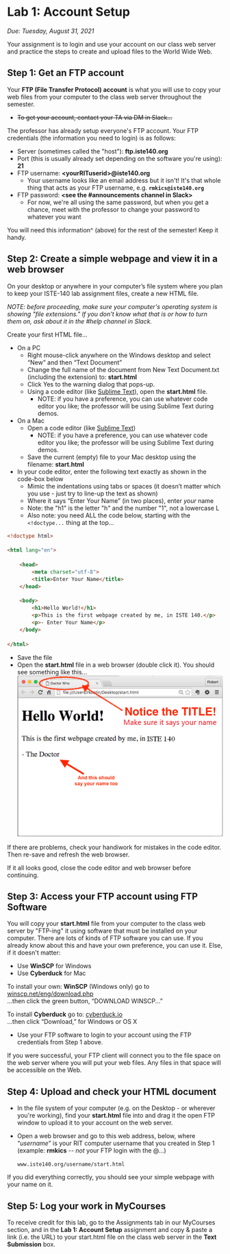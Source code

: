 # Lab 1: Account Setup
*Due: Tuesday, August 31, 2021* 

Your assignment is to login and use your account on our class web server and practice the steps to create and upload files to the World Wide Web.

## Step 1: Get an FTP account

Your **FTP (File Transfer Protocol) account** is what you will use to copy your web files from your computer to the class web server throughout the semester.  

- <s>To get your account, contact your TA via DM in Slack...</s>

The professor has already setup everyone's FTP account.  Your FTP credentials (the information you need to login) is as follows:

- Server (sometimes called the "host"): **ftp.iste140.org**
- Port (this is usually already set depending on the software you're using): **21**
- FTP username: **\<yourRITuserid>@iste140.org**
  - Your username looks like an email address but it isn't!  It's that whole thing that acts as your FTP username, e.g. **`rmkics@iste140.org`**
- FTP password: **<see the #announcements channel in Slack>**
  - For now, we're all using the same password, but when you get a chance, meet with the professor to change your password to whatever you want

You will need this information^ (above) for the rest of the semester!  Keep it handy.

## Step 2: Create a simple webpage and view it in a web browser

On your desktop or anywhere in your computer’s file system where you plan to keep your ISTE-140 lab assignment files, create a new HTML file.

*NOTE: before proceeding, make sure your computer's operating system is showing "file extensions."  If you don't know what that is or how to turn them on, ask about it in the #help channel in Slack.*

Create your first HTML file...

- On a PC
  - Right mouse-click anywhere on the Windows desktop and select “New” and then “Text Document”
  - Change the full name of the document from New Text Document.txt (including the extension) to: **start.html**
  - Click Yes to the warning dialog that pops-up.
  - Using a code editor (like [Sublime Text](https://www.sublimetext.com/3)), open the **start.html** file.
    - NOTE: if you have a preference, you can use whatever code editor you like; the professor will be using Sublime Text during demos.
- On a Mac
  - Open a code editor (like [Sublime Text](https://www.sublimetext.com/3))
    - NOTE: if you have a preference, you can use whatever code editor you like; the professor will be using Sublime Text during demos.
  - Save the current (empty) file to your Mac desktop using the filename: **start.html**
- In your code editor, enter the following text exactly as shown in the code-box below
  - Mimic the indentations using tabs or spaces (it doesn’t matter which you use - just try to line-up the text as shown)
  - Where it says “Enter Your Name” (in two places), enter *your* name
  - Note: the "h1" is the letter "h" and the number "1", not a lowercase L
  - Also note: you need ALL the code below, starting with the `<!doctype...` thing at the top...

```html
<!doctype html>

<html lang="en">

	<head>
		<meta charset="utf-8">
		<title>Enter Your Name</title>
	</head>

	<body>
		<h1>Hello World!</h1>
		<p>This is the first webpage created by me, in ISTE 140.</p>
		<p>- Enter Your Name</p>
	</body>

</html>
```

- Save the file  
- Open the **start.html** file in a web browser (double click it).  You should see something like this...<br>![screen capture of first webpage](media/figure1.png)

If there are problems, check your handiwork for mistakes in the code editor.  Then re-save and refresh the web browser.

If it all looks good, close the code editor and web browser before continuing.

## Step 3: Access your FTP account using FTP Software

You will copy your **start.html** file from your computer to the class web server by "FTP-ing" it using software that must be installed on your computer.  There are lots of kinds of FTP software you can use.  If you already know about this and have your own preference, you can use it.  Else, if it doesn't matter:

- Use **WinSCP** for Windows
- Use **Cyberduck** for Mac

To install your own: **WinSCP** (Windows only) go to [winscp.net/eng/download.php](http://winscp.net/eng/download.php)<br>...then click the green button, “DOWNLOAD WINSCP...”

To install **Cyberduck** go to: [cyberduck.io](http://cyberduck.io)<br>
...then click “Download,” for Windows or OS X

- Use your FTP software to login to your account using the FTP credentials from Step 1 above.

If you were successful, your FTP client will connect you to the file space on the web server where you will put your web files.  Any files in that space will be accessible on the Web.

## Step 4: Upload and check your HTML document

- In the file system of your computer (e.g. on the Desktop - or wherever you're working), find your **start.html** file into and drag it the open FTP window to upload it to your account on the web server.

- Open a web browser and go to this web address, below, where “*username*” is your RIT computer username that you created in Step 1 (example: **rmkics** -- *not* your FTP login with the @...)

   `www.iste140.org/username/start.html`

If you did everything correctly, you should see your simple webpage with your name on it. 

## Step 5: Log your work in MyCourses
To receive credit for this lab, go to the Assignments tab in our MyCourses section, and in the **Lab 1: Account Setup** assignment and copy & paste a link (i.e. the URL) to your start.html file on the class web server in the **Text Submission** box.  
